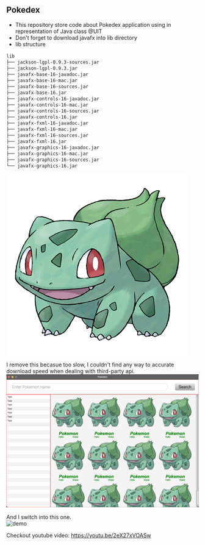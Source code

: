 ## Pokedex
- This repository store code about Pokedex application using in representation of Java class @UIT
- Don't forget to download javafx into lib directory
- lib structure
```text
lib
├── jackson-lgpl-0.9.3-sources.jar
├── jackson-lgpl-0.9.3.jar
├── javafx-base-16-javadoc.jar
├── javafx-base-16-mac.jar
├── javafx-base-16-sources.jar
├── javafx-base-16.jar
├── javafx-controls-16-javadoc.jar
├── javafx-controls-16-mac.jar
├── javafx-controls-16-sources.jar
├── javafx-controls-16.jar
├── javafx-fxml-16-javadoc.jar
├── javafx-fxml-16-mac.jar
├── javafx-fxml-16-sources.jar
├── javafx-fxml-16.jar
├── javafx-graphics-16-javadoc.jar
├── javafx-graphics-16-mac.jar
├── javafx-graphics-16-sources.jar
└── javafx-graphics-16.jar

```
![bulb](src/app/resources/bulbasaur.png)

I remove this becasue too slow, I couldn't find any way to accurate download speed when dealing with third-party api.
![demo](demo.png)

And I switch into this one.  
![demo](demo.gif)

Checkout youtube video: https://youtu.be/2eX27xVOASw